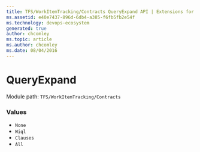 ```yaml
---
title: TFS/WorkItemTracking/Contracts QueryExpand API | Extensions for Azure DevOps Services
ms.assetid: e40e7437-896d-6db4-a385-f6fb5fb2e54f
ms.technology: devops-ecosystem
generated: true
author: chcomley
ms.topic: article
ms.author: chcomley
ms.date: 08/04/2016
---
```


# QueryExpand

Module path: `TFS/WorkItemTracking/Contracts`

### Values

- `None`
- `Wiql`
- `Clauses`
- `All`
